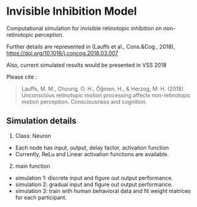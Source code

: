 # Invisible Inhibition Model
Computational simulation for invisible retinotopic inhibition on non-retinotopic perception.

Further details are represented in (Lauffs et al., Cons.&Cog., 2018), https://doi.org/10.1016/j.concog.2018.03.007 

Also, current simulated results would be presented in VSS 2018

Please cite : 
> Lauffs, M. M., Choung, O. H., Öğmen, H., & Herzog, M. H. (2018). Unconscious retinotopic motion processing affects non-retinotopic motion perception. Consciousness and cognition.


## Simulation details
1. Class: Neuron
  - Each node has input, output, delay factor, activation function
  - Currently, ReLu and Linear activation functions are available. 
 
2. main function
  - simulation 1: discrete input and figure out output performance.
  - simulation 2: gradual input and figure out output performance.
  - simulation 3: train with human behavioral data and fit weight matrices for each participant. 
